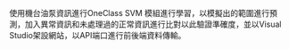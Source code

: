 使用機台油泵資訊進行OneClass SVM 模組進行學習，以模擬出的範圍進行預測，加入異常資訊和未處理過的正常資訊進行比對以此驗證準確度，並以Visual Studio架設網站，以API端口進行前後端資料傳輸。

